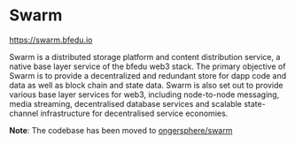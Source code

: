 # Swarm

https://swarm.bfedu.io

Swarm is a distributed storage platform and content distribution service, a native base layer service of the bfedu web3 stack. The primary objective of Swarm is to provide a decentralized and redundant store for dapp code and data as well as block chain and state data. Swarm is also set out to provide various base layer services for web3, including node-to-node messaging, media streaming, decentralised database services and scalable state-channel infrastructure for decentralised service economies.

**Note**: The codebase has been moved to [ongersphere/swarm](https://github.com/bfeersphere/swarm)
